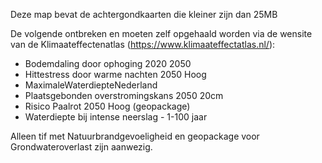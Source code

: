 Deze map bevat de achtergondkaarten die kleiner zijn dan 25MB

De volgende ontbreken en moeten zelf opgehaald worden via de wensite van de Klimaateffectenatlas (https://www.klimaateffectatlas.nl/):
- Bodemdaling door ophoging 2020 2050
- Hittestress door warme nachten 2050 Hoog
- MaximaleWaterdiepteNederland
- Plaatsgebonden overstromingskans 2050 20cm
- Risico Paalrot 2050 Hoog (geopackage)
- Waterdiepte bij intense neerslag - 1-100 jaar

Alleen tif met Natuurbrandgevoeligheid en geopackage voor Grondwateroverlast zijn aanwezig.
